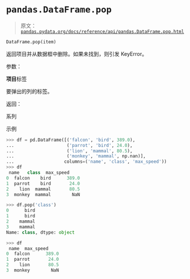 # `pandas.DataFrame.pop`

> 原文：[`pandas.pydata.org/docs/reference/api/pandas.DataFrame.pop.html`](https://pandas.pydata.org/docs/reference/api/pandas.DataFrame.pop.html)

```py
DataFrame.pop(item)
```

返回项目并从数据框中删除。如果未找到，则引发 KeyError。

参数：

**项目**标签

要弹出的列的标签。

返回：

系列

示例

```py
>>> df = pd.DataFrame([('falcon', 'bird', 389.0),
...                    ('parrot', 'bird', 24.0),
...                    ('lion', 'mammal', 80.5),
...                    ('monkey', 'mammal', np.nan)],
...                   columns=('name', 'class', 'max_speed'))
>>> df
 name   class  max_speed
0  falcon    bird      389.0
1  parrot    bird       24.0
2    lion  mammal       80.5
3  monkey  mammal        NaN 
```

```py
>>> df.pop('class')
0      bird
1      bird
2    mammal
3    mammal
Name: class, dtype: object 
```

```py
>>> df
 name  max_speed
0  falcon      389.0
1  parrot       24.0
2    lion       80.5
3  monkey        NaN 
```
